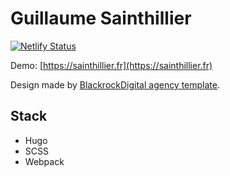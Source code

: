 # Guillaume Sainthillier

[![Netlify Status](https://api.netlify.com/api/v1/badges/39c2daaf-f794-4e77-b38f-1aae8df9c012/deploy-status)](https://app.netlify.com/sites/sainthillier/deploys)

Demo: [https://sainthillier.fr](https://sainthillier.fr)

Design made by [BlackrockDigital agency template](https://github.com/BlackrockDigital/startbootstrap-agency).

## Stack

-   Hugo
-   SCSS
-   Webpack
